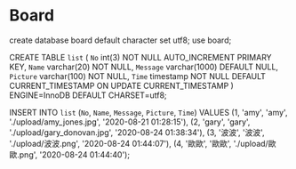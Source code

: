 # Board

create database board default character set utf8;
use board;

CREATE TABLE `list` (
  `No` int(3) NOT NULL AUTO_INCREMENT PRIMARY KEY,
  `Name` varchar(20) NOT NULL,
  `Message` varchar(1000) DEFAULT NULL,
  `Picture` varchar(100) NOT NULL,
  `Time` timestamp NOT NULL DEFAULT CURRENT_TIMESTAMP ON UPDATE CURRENT_TIMESTAMP
) ENGINE=InnoDB DEFAULT CHARSET=utf8;

INSERT INTO `list` (`No`, `Name`, `Message`, `Picture`, `Time`) VALUES
(1, 'amy', 'amy', './upload/amy_jones.jpg', '2020-08-21 01:28:15'),
(2, 'gary', 'gary', './upload/gary_donovan.jpg', '2020-08-24 01:38:34'),
(3, '波波', '波波', './upload/波波.png', '2020-08-24 01:44:07'),
(4, '歐歐', '歐歐', './upload/歐歐.png', '2020-08-24 01:44:40');